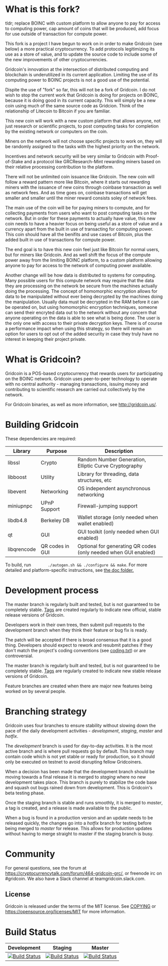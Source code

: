 What is this fork?
=================

tldr; replace BOINC with custom platform to allow anyone to pay for access to computing power, cap amount of coins that will be produced, add focus for use outside of transaction for compute power.

This fork is a project I have begun to work on in order to make Gridcoin (see below) a more practical cryptocurrency. To add protocols legitimizing its use as a store of value, and to update the source code to include some of the new improvements of other cryptocurrencies.

Gridcoin's innovation at the intersection of distributed computing and blockchain is underutilized in its current application. Limiting the use of its computing power to BOINC projects is not a good use of the potential. 

Dispite the use of "fork" so far, this will not be a fork of Gridcoin. I do not wish to stop the current work that Gridcoin is doing for projects on BOINC, because it is doing good in its current capacity. This will simply be a new coin using much of the same source code as Gridcion. Think of the relationship of Litecoin to Bitcoin if you are familiar. 

This new coin will work with a new custom platform that allows anyone, not just research or scientific projects, to post computing tasks for completion by the existing network or computers on the coin. 

Miners on the network will not choose specific projects to work on, they will be randomly assigned to the tasks with the highest priority on the network. 

Incentives and network security will be very similar to Gridcoin with Proof-of-Stake and a protocol like GRCResearch-Mint rewarding miners based on their relative processing contribution to the platform. 

There will not be unlimited coin issuance like Gridcoin. The new coin will follow a reward pattern more like Bitcoin, where it starts out rewarding miners with the issuance of new coins through coinbase transaction as well as network fees. And as time goes on, coinbase transactions will get smaller and smaller until the miner reward consists soley of network fees. 

The main use of the coin will be for paying miners to compute, and for collecting payments from users who want to post computing tasks on the network. But in order for these payments to actually have value, this new coin needs to have a heavier focus on being useful as a store of value and a currency apart from the built in use of transacting for computing power. This coin should have all the benifits and use cases of Bitcoin, plus the added built in use of transactions for compute power. 

The end goal is to have this new coin feel just like Bitcoin for normal users, but for miners like Gridcoin. And as well shift the focus of the compute power away from the limiting BOINC platform, to a custom platform allowing anyone to pay for access to the network of computing power available. 

Another change will be how data is distributed to systems for computing. Many possible users for this compute network may require that the data they are processing on the network be secure from the machines actually doing the processing. The concept of homomorphic encryption allows for data to be manipulated without ever being decrypted by the machines doing the manipulation. Usually data must be decrypted in the RAM before it can be operated on, but using homomorphic encryption techniques, someone can send their encryted data out to the network without any concern that anyone operating on the data is able to see what is being done. The user is the only one with access to their private decryption keys. There is of course a performance impact when using this strategy, so there will remain an option for users to opt out of the added security in case they truly have no interest in keeping their project private.

What is Gridcoin?
=================

Gridcoin is a POS-based cryptocurrency that rewards users for participating on the BOINC network. 
Gridcoin uses peer-to-peer technology to operate with no central authority - managing transactions, issuing money and contributing to scientific research are carried out collectively by the network. 

For Gridcoin binaries, as well as more information, see http://gridcoin.us/. 

Building Gridcoin
================

These dependencies are required:

 Library     | Purpose          | Description
 ------------|------------------|----------------------
 libssl      | Crypto           | Random Number Generation, Elliptic Curve Cryptography
 libboost    | Utility          | Library for threading, data structures, etc
 libevent    | Networking       | OS independent asynchronous networking
 miniupnpc   | UPnP Support     | Firewall-jumping support
 libdb4.8    | Berkeley DB      | Wallet storage (only needed when wallet enabled)
 qt          | GUI              | GUI toolkit (only needed when GUI enabled)
 libqrencode | QR codes in GUI  | Optional for generating QR codes (only needed when GUI enabled)

To build, run
```       ./autogen.sh && ./configure && make```.
For more detailed and platform-specific instructions, see [the doc folder.](doc/)

        

Development process
===========================

The master branch is regularly built and tested, but is not guaranteed 
to be completely stable. [Tags](https://github.com/gridcoin/Gridcoin-Research/tags)
are created regularly to indicate new official, stable release versions 
of Gridcoin.

Developers work in their own trees, then submit pull requests to the
development branch when they think their feature or bug fix is ready.

The patch will be accepted if there is broad consensus that it is a
good thing.  Developers should expect to rework and resubmit patches
if they don't match the project's coding conventions (see [coding.txt](doc/coding.txt))
or are controversial.

The master branch is regularly built and tested, but is not guaranteed
to be completely stable. [Tags](https://github.com/gridcoin/Gridcoin-Research/tags) are regularly created to indicate new
stable release versions of Gridcoin.

Feature branches are created when there are major new features being
worked on by several people.

Branching strategy
==================

Gridcoin uses four branches to ensure stability without slowing down
the pace of the daily development activities - *development*, *staging*, *master*
and *hotfix*.

The *development* branch is used for day-to-day activities. It is the most
active branch and is where pull requests go by default. This branch may contain
code which is not yet stable or ready for production, so it should only be
executed on testnet to avoid disrupting fellow Gridcoiners.

When a decision has been made that the development branch should be moving
towards a final release it is merged to *staging* where no new development
takes place. This branch is purely to stabilize the code base and squash out
bugs rained down from development. This is Gridcoin's beta testing phase.

Once the staging branch is stable and runs smoothly, it is merged to *master*, a tag is created,
and a release is made available to the public.

When a bug is found in a production version and an update needs to be
released quickly, the changes go into a *hotfix* branch for testing before
being merged to *master* for release. This allows for production updates without having to merge straight to
master if the staging branch is busy.

Community
============

For general questions, see the forum at https://cryptocurrencytalk.com/forum/464-gridcoin-grc/, or freenode irc on #gridcoin. We also have a Slack channel at teamgridcoin.slack.com.

License
--------

Gridcoin is released under the terms of the MIT license. See [COPYING](COPYING) or https://opensource.org/licenses/MIT for more
information.


Build Status
=============

| Development                                                                                                                            | Staging                                                                                                                            | Master                                                                                                                            |
|----------------------------------------------------------------------------------------------------------------------------------------|------------------------------------------------------------------------------------------------------------------------------------|-----------------------------------------------------------------------------------------------------------------------------------|
| [![Build Status](https://travis-ci.org/gridcoin-community/Gridcoin-Research.svg?branch=development)](https://travis-ci.org/gridcoin-community/Gridcoin-Research) | [![Build Status](https://travis-ci.org/gridcoin-community/Gridcoin-Research.svg?branch=staging)](https://travis-ci.org/gridcoin-community/Gridcoin-Research) | [![Build Status](https://travis-ci.org/gridcoin-community/Gridcoin-Research.svg?branch=master)](https://travis-ci.org/gridcoin-community/Gridcoin-Research) |
